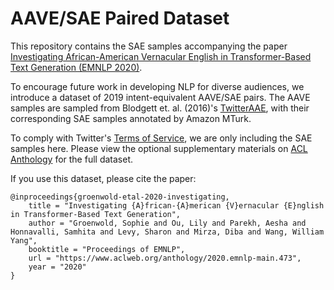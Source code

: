 # AAVE/SAE Paired Dataset

This repository contains the SAE samples accompanying the paper [Investigating African-American Vernacular English in Transformer-Based Text Generation (EMNLP 2020)](https://www.aclweb.org/anthology/2020.emnlp-main.473/).

To encourage future work in developing NLP for diverse audiences, we introduce a dataset of 2019 intent-equivalent AAVE/SAE pairs. The AAVE samples are sampled from Blodgett et. al. (2016)'s [TwitterAAE](http://slanglab.cs.umass.edu/TwitterAAE/), with their corresponding SAE samples annotated by Amazon MTurk. 

To comply with Twitter's [Terms of Service](https://developer.twitter.com/en/developer-terms/agreement-and-policy), we are only including the SAE samples here. Please view the optional supplementary materials on [ACL Anthology](https://aclanthology.org/2020.emnlp-main.473/) for the full dataset.

If you use this dataset, please cite the paper:

```
@inproceedings{groenwold-etal-2020-investigating,
    title = "Investigating {A}frican-{A}merican {V}ernacular {E}nglish in Transformer-Based Text Generation",
    author = "Groenwold, Sophie and Ou, Lily and Parekh, Aesha and Honnavalli, Samhita and Levy, Sharon and Mirza, Diba and Wang, William Yang",
    booktitle = "Proceedings of EMNLP",
    url = "https://www.aclweb.org/anthology/2020.emnlp-main.473",
    year = "2020"
}
```
